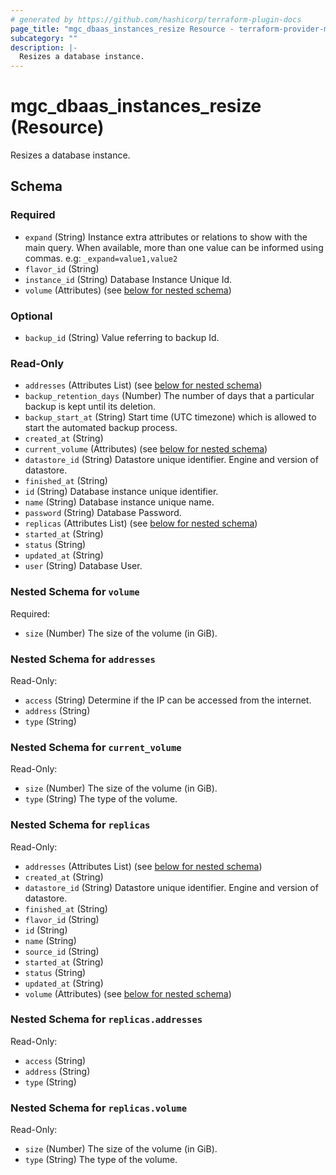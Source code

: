 ```yaml
---
# generated by https://github.com/hashicorp/terraform-plugin-docs
page_title: "mgc_dbaas_instances_resize Resource - terraform-provider-mgc"
subcategory: ""
description: |-
  Resizes a database instance.
---
```


# mgc_dbaas_instances_resize (Resource)

Resizes a database instance.



<!-- schema generated by tfplugindocs -->
## Schema

### Required

- `expand` (String) Instance extra attributes or relations to show with the main query. When available, more than one value can be informed using commas. e.g: `_expand=value1,value2`
- `flavor_id` (String)
- `instance_id` (String) Database Instance Unique Id.
- `volume` (Attributes) (see [below for nested schema](#nestedatt--volume))

### Optional

- `backup_id` (String) Value referring to backup Id.

### Read-Only

- `addresses` (Attributes List) (see [below for nested schema](#nestedatt--addresses))
- `backup_retention_days` (Number) The number of days that a particular backup is kept until its deletion.
- `backup_start_at` (String) Start time (UTC timezone) which is allowed to start the automated backup process.
- `created_at` (String)
- `current_volume` (Attributes) (see [below for nested schema](#nestedatt--current_volume))
- `datastore_id` (String) Datastore unique identifier. Engine and version of datastore.
- `finished_at` (String)
- `id` (String) Database instance unique identifier.
- `name` (String) Database instance unique name.
- `password` (String) Database Password.
- `replicas` (Attributes List) (see [below for nested schema](#nestedatt--replicas))
- `started_at` (String)
- `status` (String)
- `updated_at` (String)
- `user` (String) Database User.

<a id="nestedatt--volume"></a>
### Nested Schema for `volume`

Required:

- `size` (Number) The size of the volume (in GiB).


<a id="nestedatt--addresses"></a>
### Nested Schema for `addresses`

Read-Only:

- `access` (String) Determine if the IP can be accessed from the internet.
- `address` (String)
- `type` (String)


<a id="nestedatt--current_volume"></a>
### Nested Schema for `current_volume`

Read-Only:

- `size` (Number) The size of the volume (in GiB).
- `type` (String) The type of the volume.


<a id="nestedatt--replicas"></a>
### Nested Schema for `replicas`

Read-Only:

- `addresses` (Attributes List) (see [below for nested schema](#nestedatt--replicas--addresses))
- `created_at` (String)
- `datastore_id` (String) Datastore unique identifier. Engine and version of datastore.
- `finished_at` (String)
- `flavor_id` (String)
- `id` (String)
- `name` (String)
- `source_id` (String)
- `started_at` (String)
- `status` (String)
- `updated_at` (String)
- `volume` (Attributes) (see [below for nested schema](#nestedatt--replicas--volume))

<a id="nestedatt--replicas--addresses"></a>
### Nested Schema for `replicas.addresses`

Read-Only:

- `access` (String)
- `address` (String)
- `type` (String)


<a id="nestedatt--replicas--volume"></a>
### Nested Schema for `replicas.volume`

Read-Only:

- `size` (Number) The size of the volume (in GiB).
- `type` (String) The type of the volume.
